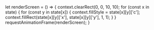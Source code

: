 let renderScreen = () => {
    context.clearRect(0, 0, 10, 10);
    for (const x in state) {
        for (const y in state[x]) {
            context.fillStyle = state[x][y]['c'];
            context.fillRect(state[x][y]['x'], state[x][y]['y'], 1, 1);
        }
    }
    requestAnimationFrame(renderScreen);
}